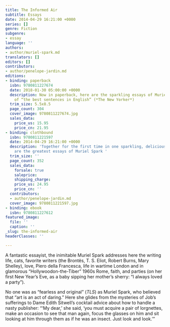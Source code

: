```yaml
---
title: The Informed Air
subtitle: Essays
date: 2014-04-29 16:21:00 +0000
series: []
genre: Fiction
subgenre:
- essay
language: ''
authors:
- author/muriel-spark.md
translators: []
editors: []
contributors:
- author/penelope-jardin.md
editions:
- binding: paperback
  isbn: 9780811227674
  date: 2018-01-30 05:00:00 +0000
  description: Now in paperback, here are the sparkling essays of Muriel Spark, author
    of “the best sentences in English” (*The New Yorker*)
  trim_size: 5.5x8.5
  page_count: 304
  cover_image: 9780811227674.jpg
  sales_data:
    price_us: 15.95
    price_cn: 21.95
- binding: clothbound
  isbn: 9780811221597
  date: 2014-04-29 16:21:00 +0000
  description: 'Together for the first time in one sparkling, delicious volume, here
    are the greatest essays of Muriel Spark '
  trim_size: ''
  page_count: 352
  sales_data:
    forsale: true
    saleprice: 
    shipping_charge: 
    price_us: 24.95
    price_cn: ''
  contributors:
  - author/penelope-jardin.md
  cover_image: 9780811221597.jpg
- binding: ebook
  isbn: 9780811227612
featured_image:
  file: ''
  caption: ''
_slug: the-informed-air
headerClasses: ''

---
```

A fantastic essayist, the inimitable Muriel Spark addresses here the writing life, cats, favorite writers (the Brontës, T. S. Eliot, Robert Burns, Mary Shelley), love, Piero della Francesca, life in wartime London and in glamorous “Hollywoodon-the-Tiber” 1960s Rome, faith, and parties (on her first New Year’s Eve, as a baby sipping her mother’s sherry: “I always loved a party”). 

No one was as “fearless and original” (_TLS_) as Muriel Spark, who believed that “art is an act of daring.” Here she glides from the mysteries of Job’s sufferings to Dame Edith Sitwell’s cocktail advice about how to handle a nasty publisher: “‘My dear,’ she said, ‘you must acquire a pair of lorgnettes, make an occasion to see that man again, focus the glasses on him and sit looking at him through them as if he was an insect. Just look and look.’” 